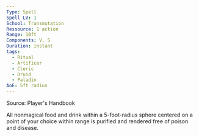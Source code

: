 ```yaml
---
Type: Spell
Spell LV: 1
School: Transmutation
Ressource: 1 action
Range: 10ft
Components: V, S
Duration: instant
tags:
  - Ritual
  - Artificer
  - Cleric
  - Druid
  - Paladin
AoE: 5ft radius
---
```

Source: Player's Handbook

All nonmagical food and drink within a 5-foot-radius sphere centered on a point of your choice within range is purified and rendered free of poison and disease.